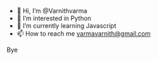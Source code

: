 - 👋 Hi, I’m @Varnithvarma
- 👀 I’m interested in Python
- 🌱 I’m currently learning Javascript
- 📫 How to reach me varmavarnith@gmail.com

Bye 

